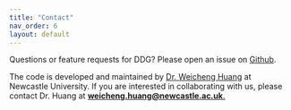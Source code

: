 ```yaml
---
title: "Contact"
nav_order: 6
layout: default
---
```


Questions or feature requests for DDG? Please open an issue on [Github](https://github.com/weicheng-huang-mechanics/DDG_Tutorial).

The code is developed and maintained by [Dr. Weicheng Huang](https://weicheng-huang-mechanics.github.io/website/) at Newcastle University. If you are interested in collaborating with us, please contact Dr. Huang at <u>**weicheng.huang@newcastle.ac.uk**<u>.
